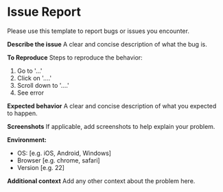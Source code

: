 # Issue Report

Please use this template to report bugs or issues you encounter.

**Describe the issue**
A clear and concise description of what the bug is.

**To Reproduce**
Steps to reproduce the behavior:
1. Go to '...'
2. Click on '....'
3. Scroll down to '....'
4. See error

**Expected behavior**
A clear and concise description of what you expected to happen.

**Screenshots**
If applicable, add screenshots to help explain your problem.

**Environment:**
 - OS: [e.g. iOS, Android, Windows]
 - Browser [e.g. chrome, safari]
 - Version [e.g. 22]

**Additional context**
Add any other context about the problem here.